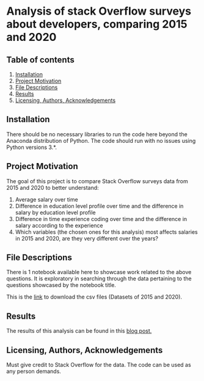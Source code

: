 # Analysis of stack Overflow surveys about developers, comparing 2015 and 2020

## Table of contents
1. [Installation](#Installation)
2. [Project Motivation](#Project-Motivation)
3. [File Descriptions](#File-Descriptions)
4. [Results](#Results)
5. [Licensing, Authors, Acknowledgements](#Licensing-Authors-Acknowledgements)

## Installation
There should be no necessary libraries to run the code here beyond the Anaconda distribution of Python. The code should run with no issues using Python versions 3.*.

## Project Motivation

The goal of this project is to compare Stack Overflow surveys data from 2015 and 2020 to better understand:

  1. Average salary over time
  2. Difference in education level profile over time and the difference in salary by education level profile
  3. Difference in time experience coding over time and the difference in salary according to the experience
  4. Which variables (the chosen ones for this analysis) most affects salaries in 2015 and 2020, are they very different over the years?
  
## File Descriptions

There is 1 notebook available here to showcase work related to the above questions. It is exploratory in searching through the data pertaining to the questions showcased by the notebook title.

This is the [link](https://insights.stackoverflow.com/survey) to download the csv files (Datasets of 2015 and 2020).

## Results

The results of this analysis can be found in this [blog post.](https://google.com)

## Licensing, Authors, Acknowledgements

Must give credit to Stack Overflow for the data. The code can be used as any person demands.
